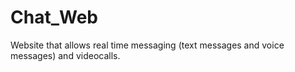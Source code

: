 # Chat_Web
Website that allows real time messaging (text messages and voice messages) and videocalls.
